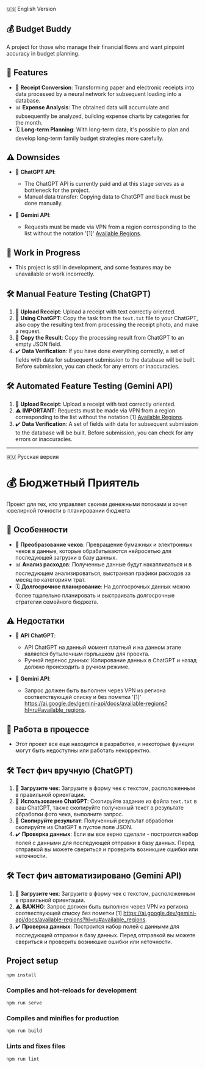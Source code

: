 🇺🇸 English Version
## 💰 Budget Buddy
A project for those who manage their financial flows and want pinpoint accuracy in budget planning.

## 🌟 Features
- 📜 **Receipt Conversion**: Transforming paper and electronic receipts into data processed by a neural network for subsequent loading into a database.
- 📊 **Expense Analysis**: The obtained data will accumulate and subsequently be analyzed, building expense charts by categories for the month.
- 🗓️ **Long-term Planning**: With long-term data, it's possible to plan and develop long-term family budget strategies more carefully.

## ⚠️ Downsides
- 💸 **ChatGPT API**:
    - The ChatGPT API is currently paid and at this stage serves as a bottleneck for the project.
    - Manual data transfer: Copying data to ChatGPT and back must be done manually.

- 💸 **Gemini API**:
    - Requests must be made via VPN from a region corresponding to the list without the notation '[1]' [Available Regions](https://ai.google.dev/gemini-api/docs/available-regions?hl=ru#available_regions).

## 🚧 Work in Progress
- This project is still in development, and some features may be unavailable or work incorrectly.

## 🛠️ Manual Feature Testing (ChatGPT)
1. 📄 **Upload Receipt**: Upload a receipt with text correctly oriented.
2. 💬 **Using ChatGPT**: Copy the task from the `text.txt` file to your ChatGPT, also copy the resulting text from processing the receipt photo, and make a request.
3. 🔄 **Copy the Result**: Copy the processing result from ChatGPT to an empty JSON field.
4. ✔️ **Data Verification**: If you have done everything correctly, a set of fields with data for subsequent submission to the database will be built. Before submission, you can check for any errors or inaccuracies.

## 🛠️ Automated Feature Testing (Gemini API)
1. 📄 **Upload Receipt**: Upload a receipt with text correctly oriented.
2. ⚠️ **IMPORTANT**: Requests must be made via VPN from a region corresponding to the list without the notation [1] [Available Regions](https://ai.google.dev/gemini-api/docs/available-regions?hl=ru#available_regions).
3. ✔️ **Data Verification**: A set of fields with data for subsequent submission to the database will be built. Before submission, you can check for any errors or inaccuracies.

---

🇷🇺 Русская версия
# 💰 Бюджетный Приятель
Проект для тех, кто управляет своими денежными потоками и хочет ювелирной точности в планировании бюджета

## 🌟 Особенности
- 📜 **Преобразование чеков**: Превращение бумажных и электронных чеков в данные, которые обрабатываются нейросетью для последующей загрузки в базу данных.
- 📊 **Анализ расходов**: Полученные данные будут накапливаться и в последующем анализироваться, выстраивая графики расходов за месяц по категориям трат.
- 🗓️ **Долгосрочное планирование**: На долгосрочных данных можно более тщательно планировать и выстраивать долгосрочные стратегии семейного бюджета.

## ⚠️ Недостатки
- 💸 **API ChatGPT**:
    - API ChatGPT на данный момент платный и на данном этапе является бутылочным горлышком для проекта.
    - Ручной перенос данных: Копирование данных в ChatGPT и назад должно происходить в ручном режиме.

- 💸 **Gemini API**:
    - Запрос должен быть выполнен через VPN из региона соответствующей списку и без пометки '[1]' https://ai.google.dev/gemini-api/docs/available-regions?hl=ru#available_regions.

## 🚧 Работа в процессе
- Этот проект все еще находится в разработке, и некоторые функции могут быть недоступны или работать некорректно.

## 🛠️ Тест фич вручную (ChatGPT)
1. 📄 **Загрузите чек**: Загрузите в форму чек с текстом, расположенным в правильной ориентации.
2. 💬 **Использование ChatGPT**: Скопируйте задание из файла `text.txt` в ваш ChatGPT, также скопируйте полученный текст в результате обработки фото чека, выполните запрос.
3. 🔄 **Скопируйте результат**: Полученный результат обработки скопируйте из ChatGPT в пустое поле JSON.
4. ✔️ **Проверка данных**: Если вы все верно сделали - построится набор полей с данными для последующей отправки в базу данных. Перед отправкой вы можете свериться и проверить возникшие ошибки или неточности.

## 🛠️ Тест фич автоматизировано (Gemini API)
1. 📄 **Загрузите чек**: Загрузите в форму чек с текстом, расположенным в правильной ориентации.
2. ⚠️ **ВАЖНО**: Запрос должен быть выполнен через VPN из региона соотвествующей списку без пометки [1] https://ai.google.dev/gemini-api/docs/available-regions?hl=ru#available_regions.
3. ✔️ **Проверка данных**: Построится набор полей с данными для последующей отправки в базу данных. Перед отправкой вы можете свериться и проверить возникшие ошибки или неточности.

## Project setup
```
npm install
```

### Compiles and hot-reloads for development
```
npm run serve
```

### Compiles and minifies for production
```
npm run build
```

### Lints and fixes files
```
npm run lint
```



